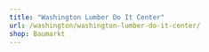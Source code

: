 ```yaml
---
title: "Washington Lumber Do It Center"
url: /washington/washington-lumber-do-it-center/
shop: Baumarkt
---
```

